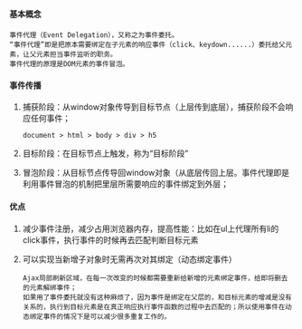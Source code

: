 #### 基本概念

```
事件代理（Event Delegation），又称之为事件委托。
“事件代理”即是把原本需要绑定在子元素的响应事件（click、keydown......）委托给父元素，让父元素担当事件监听的职务。
事件代理的原理是DOM元素的事件冒泡。
```

#### 事件传播

1. 捕获阶段：从window对象传导到目标节点（上层传到底层），捕获阶段不会响应任何事件；

   ```
   document > html > body > div > h5
   ```

2. 目标阶段：在目标节点上触发，称为“目标阶段”

3. 冒泡阶段：从目标节点传导回window对象（从底层传回上层。事件代理即是利用事件冒泡的机制把里层所需要响应的事件绑定到外层；

#### 优点

1. 减少事件注册，减少占用浏览器内存，提高性能：比如在ul上代理所有li的click事件，执行事件的时候再去匹配判断目标元素

2. 可以实现当新增子对象时无需再次对其绑定（动态绑定事件）

   ```
   Ajax局部刷新区域，在每一次改变的时候都需要重新给新增的元素绑定事件，给即将删去的元素解绑事件；
   如果用了事件委托就没有这种麻烦了，因为事件是绑定在父层的，和目标元素的增减是没有关系的，执行到目标元素是在真正响应执行事件函数的过程中去匹配的；所以使用事件在动态绑定事件的情况下是可以减少很多重复工作的。
   ```

   

